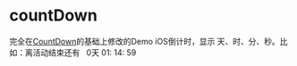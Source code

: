 # countDown

完全在[CountDown](https://github.com/XiaoHanGe/CountDown)的基础上修改的Demo
iOS倒计时，显示 天、时、分、秒。比如：离活动结束还有   0天 01: 14: 59
